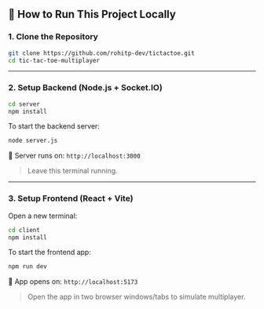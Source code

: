 ## 🚀 How to Run This Project Locally

### 1. Clone the Repository

```bash
git clone https://github.com/rohitp-dev/tictactoe.git
cd tic-tac-toe-multiplayer
```

---

### 2. Setup Backend (Node.js + Socket.IO)

```bash
cd server
npm install
```

To start the backend server:

```bash
node server.js
```

📌 Server runs on: `http://localhost:3000`

> Leave this terminal running.

---

### 3. Setup Frontend (React + Vite)

Open a new terminal:

```bash
cd client
npm install
```

To start the frontend app:

```bash
npm run dev
```

📌 App opens on: `http://localhost:5173`

> Open the app in two browser windows/tabs to simulate multiplayer.
